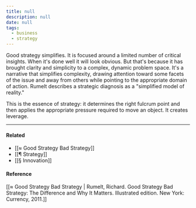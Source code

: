 ```yaml
---
title: null
description: null
date: null
tags:
  - business
  - strategy
---
```


Good strategy simplifies. It is focused around a limited number of critical insights. When it's done well it will look obvious. But that's because it has brought clarity and simplicity to a complex, dynamic problem space. It's a narrative that simplifies complexity, drawing attention toward some facets of the issue and away from others while pointing to the appropriate domain of action. Rumelt describes a strategic diagnosis as a "simplified model of reality."

This is the essence of strategy: it determines the right fulcrum point and then applies the appropriate pressure required to move an object. It creates leverage.

---

#### Related

- [[≈ Good Strategy Bad Strategy]]
- [[¶ Strategy]]
- [[§ Innovation]]

#### Reference

[[≈ Good Strategy Bad Strategy | Rumelt, Richard. Good Strategy Bad Strategy: The Difference and Why It Matters. Illustrated edition. New York: Currency, 2011.]]
